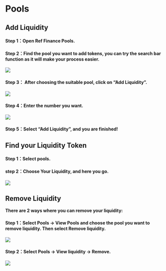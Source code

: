 # Pools

## Add Liquidity

#### Step 1：Open Ref Finance Pools.

#### Step 2：Find the pool you want to add tokens, you can try the search bar function as it will make your process easier.

![](https://miro.medium.com/max/1400/0*EYnSZVsb0CmdFpvo.jpg)

#### Step 3： After choosing the suitable pool, click on “Add Liquidity”.

![](https://miro.medium.com/max/1400/0*UEpt8igAEQT3506P.jpg)

#### Step 4：Enter the number you want.

![](https://miro.medium.com/max/1400/0*vwvIcDOpZvLExuKC.jpg)

#### Step 5：Select “Add Liquidity”, and you are finished!

## Find your Liquidity Token <a id="f614"></a>

#### Step 1：Select pools.

#### step 2：Choose Your Liquidity, and here you go.

![](https://miro.medium.com/max/1400/0*wQp9U48stV9WNx7t.jpg)

## Remove Liquidity <a id="f714"></a>

**There are 2 ways where you can remove your liquidity:**

#### Step 1：Select Pools → View Pools and choose the pool you want to remove liquidity. Then select Remove liquidity.

![](https://miro.medium.com/max/1400/0*K8vQ2mdBRt56FK44.jpg)

#### Step 2：Select Pools → View liquidity → Remove.

![](https://miro.medium.com/max/1400/0*SOOZEIkWvgtPoZ9U.jpg)

